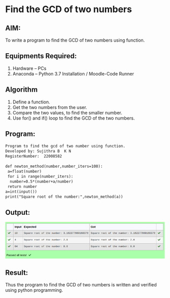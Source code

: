 # Find the GCD of two numbers

## AIM:
To write a program to find the GCD of two numbers using function.

## Equipments Required:
1. Hardware – PCs
2. Anaconda – Python 3.7 Installation / Moodle-Code Runner

## Algorithm
1. Define a function.
2. Get the two numbers from the user.
3. Compare the two values, to find the smaller number.
4. Use for() and if() loop to find the GCD of the two numbers.

## Program:
```
Program to find the gcd of two number using function.
Developed by: Sujithra B  K N
RegisterNumber:  22008582

def newton_method(number,number_iters=100):
 a=float(number)
 for i in range(number_iters):
  number=0.5*(number+a/number)
 return number
a=int(input())
print("Square root of the number:",newton_method(a))
```

## Output:
![gcd of two number](./images/gcd.png)


## Result:
Thus the program to find the GCD of two numbers is written and verified using python programming.
